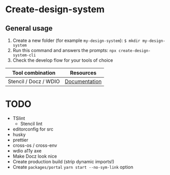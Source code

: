 # Create-design-system

## General usage

1. Create a new folder (for example `my-design-system`):
    `$ mkdir my-design-system`
2. Run this command and answers the prompts: `npx create-design-system-cli`
3. Check the develop flow for your tools of choice

| Tool combination | Resources | 
|---|---|
| Stencil / Docz / WDIO | [Documentation](/resources/stencil-docz-wdio.md)

# TODO

* TSlint
    * Stencil lint
* editorconfig for src
* husky
* prettier
* cross-os / cross-env
* wdio a11y axe
* Make Docz look nice
* Create production build (strip dynamic imports!)
* Create `packages/portal` `yarn start --no-sym-link` option
